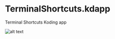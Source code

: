 TerminalShortcuts.kdapp
=======================

Terminal Shortcuts Koding app

![alt text](https://github.com/stefanbc/TerminalShortcuts.kdapp/blob/master/resources/screenshot.png "Screenshot")
